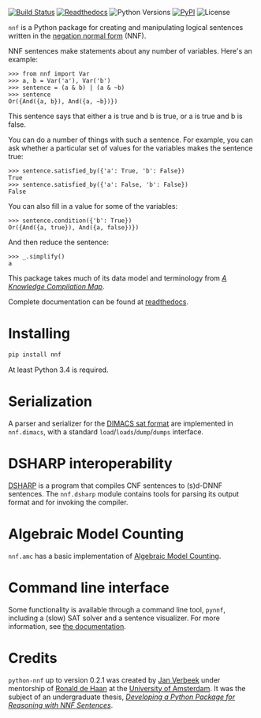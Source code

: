 [![Build Status](https://travis-ci.org/qumulab/python-nnf.svg?branch=master)](https://travis-ci.org/qumulab/python-nnf)
[![Readthedocs](https://readthedocs.org/projects/python-nnf/badge/)](https://python-nnf.readthedocs.io)
![Python Versions](https://img.shields.io/pypi/pyversions/nnf.svg)
[![PyPI](https://img.shields.io/pypi/v/nnf.svg)](https://pypi.org/project/nnf/)
![License](https://img.shields.io/pypi/l/nnf.svg)

`nnf` is a Python package for creating and manipulating logical sentences
written in the
[negation normal form](https://en.wikipedia.org/wiki/Negation_normal_form)
(NNF).

NNF sentences make statements about any number of variables. Here's an example:

```pycon
>>> from nnf import Var
>>> a, b = Var('a'), Var('b')
>>> sentence = (a & b) | (a & ~b)
>>> sentence
Or({And({a, b}), And({a, ~b})})
```

This sentence says that either a is true and b is true, or a is true and b
is false.

You can do a number of things with such a sentence. For example, you can ask
 whether a particular set of values for the variables makes the sentence true:

```pycon
>>> sentence.satisfied_by({'a': True, 'b': False})
True
>>> sentence.satisfied_by({'a': False, 'b': False})
False
```

You can also fill in a value for some of the variables:

```pycon
>>> sentence.condition({'b': True})
Or({And({a, true}), And({a, false})})
```

And then reduce the sentence:

```pycon
>>> _.simplify()
a
```

This package takes much of its data model and terminology from
[*A Knowledge Compilation Map*](https://jair.org/index.php/jair/article/view/10311).

Complete documentation can be found at [readthedocs](https://python-nnf.readthedocs.io).

# Installing

```sh
pip install nnf
```

At least Python 3.4 is required.

# Serialization

A parser and serializer for the
[DIMACS sat format](https://www.cs.ubc.ca/~hoos/SATLIB/benchm.html) are
implemented in `nnf.dimacs`, with a standard `load`/`loads`/`dump`/`dumps`
interface.

# DSHARP interoperability

[DSHARP](https://bitbucket.org/haz/dsharp) is a program that compiles CNF
sentences to (s)d-DNNF sentences. The `nnf.dsharp` module contains tools for
parsing its output format and for invoking the compiler.

# Algebraic Model Counting

`nnf.amc` has a basic implementation of
[Algebraic Model Counting](https://arxiv.org/abs/1211.4475).

# Command line interface

Some functionality is available through a command line tool, `pynnf`, including a
(slow) SAT solver and a sentence visualizer. For more information, see
[the documentation](https://python-nnf.readthedocs.io/en/stable/cli.html).

# Credits

`python-nnf` up to version 0.2.1 was created by [Jan Verbeek](https://github.com/blyxxyz)
under mentorship of [Ronald de Haan](https://staff.science.uva.nl/r.dehaan/)
at the [University of Amsterdam](https://www.uva.nl/). It was the subject of an
undergraduate thesis, [*Developing a Python Package for Reasoning with NNF Sentences*](https://scripties.uba.uva.nl/scriptie/691650).
